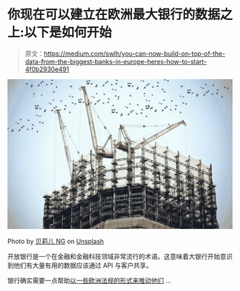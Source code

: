 # 你现在可以建立在欧洲最大银行的数据之上:以下是如何开始

> 原文：<https://medium.com/swlh/you-can-now-build-on-top-of-the-data-from-the-biggest-banks-in-europe-heres-how-to-start-4f0b2930e491>

![](img/59ca2f9452d8191461439d05205f3bf8.png)

Photo by [贝莉儿 NG](https://unsplash.com/photos/8Gg2Ne_uTcM?utm_source=unsplash&utm_medium=referral&utm_content=creditCopyText) on [Unsplash](https://unsplash.com/search/photos/build-data?utm_source=unsplash&utm_medium=referral&utm_content=creditCopyText)

开放银行是一个在金融和金融科技领域非常流行的术语。这意味着大银行开始意识到他们有大量有用的数据应该通过 API 与客户共享。

银行确实需要一点帮助[以一些欧洲法规的形式来推动他们](/swlh/the-great-european-fintech-opportunity-6d9c95795493) …